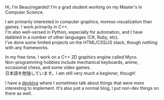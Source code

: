 Hi, I'm Beau(regarde)! I'm a grad student working on my Master's in Computer Science.<br>

I am primarily interested in computer graphics, moreso visualization than games. I work primarily in C++.<br>
I'm also well-versed in Python, especially for automation, and I have dabbled in a number of other languages (C#, Ruby, etc).<br>
I've done some limited projects on the HTML/CSS/JS stack, though nothing with any frameworks.

In my free time, I work on a C++ 2D graphics engine called Myco.<br>
Non-programming hobbies include mechanical keyboards, anime, occasional chess, and some video games.<br>
日本語を勉強しています。I am still very much a beginner, though!

I have a [devblog](https://hash-collision.com) where I sometimes talk about things that were more interesting to implement.
It's also just a normal blog, I put non-dev things on there as well.
